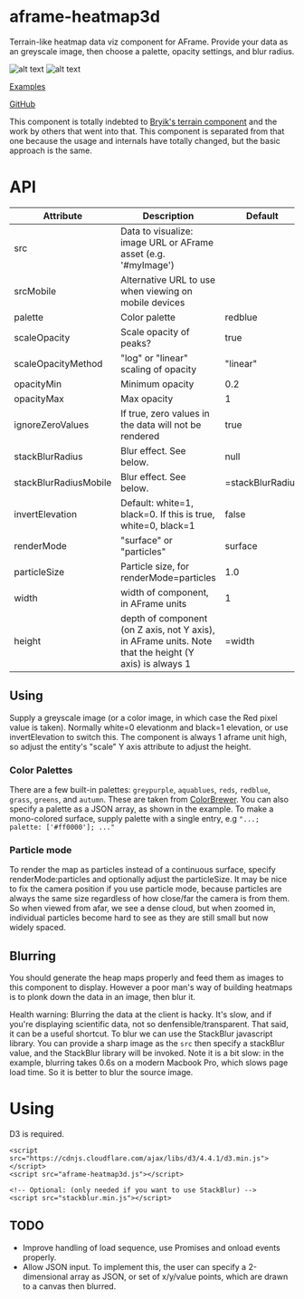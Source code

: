 # aframe-heatmap3d
Terrain-like heatmap data viz component for AFrame. Provide your data as an greyscale image, then choose a palette, opacity settings, and blur radius.

![alt text](https://morandd.github.io/aframe-heatmap3d/example/example.png "Example image")
![alt text](https://morandd.github.io/aframe-heatmap3d/example/example2.png "Particles example")

[Examples](https://morandd.github.io/aframe-heatmap3d/example/)

[GitHub](https://github.com/morandd/aframe-heatmap3d/)

This component is totally indebted to [Bryik's terrain component](https://github.com/bryik/aframe-terrain-model-component) and the work by others that went into that. This component is separated from that one because the usage and internals have totally changed, but the basic approach is the same.


# API #

Attribute | Description | Default
--- | --- | ---
src | Data to visualize: image URL or AFrame asset (e.g. '#myImage')  | |
srcMobile | Alternative URL to use when viewing on mobile devices | |
palette | Color palette | redblue |
scaleOpacity | Scale opacity of peaks? | true
scaleOpacityMethod | "log" or "linear" scaling of opacity | "linear"
opacityMin | Minimum opacity | 0.2 
opacityMax | Max opacity | 1
ignoreZeroValues | If true, zero values in the data will not be rendered | true
stackBlurRadius | Blur effect. See below. | null
stackBlurRadiusMobile | Blur effect. See below. | =stackBlurRadius
invertElevation | Default: white=1, black=0. If this is true, white=0, black=1 | false
renderMode | "surface" or "particles" | surface
particleSize | Particle size, for renderMode=particles | 1.0
width | width of component, in AFrame units | 1
height | depth of component (on Z axis, not Y axis), in AFrame units. Note that the height (Y axis) is always 1 | =width

## Using ##
Supply a greyscale image (or a color image, in which case the Red pixel value is taken). Normally white=0 elevationm and black=1 elevation, or use invertElevation to switch this. The component is always 1 aframe unit high, so adjust the entity's "scale" Y axis attribute to adjust the height.

### Color Palettes ###
There are a few built-in palettes: `greypurple`, `aquablues`, `reds`, `redblue`, `grass`, `greens`, and `autumn`. These are taken from
[ColorBrewer](http://colorbrewer2.org). You can also specify a palette as a JSON array, as shown in the example. To make a mono-colored surface, supply palette with a single entry, e.g `"...;  palette: ['#ff0000']; ..."`

### Particle mode ###
To render the map as particles instead of a continuous surface, specify renderMode:particles and optionally adjust the particleSize. It may be nice to fix the camera position if you use particle mode, because particles are always the same size regardless of how close/far the camera is from them. So when viewed from afar, we see a dense cloud, but when zoomed in, individual particles become hard to see as they are still small but now widely spaced.


## Blurring ##
You should generate the heap maps properly and feed them as images to this component to display. However a poor man's way of building heatmaps is to plonk down the data in an image, then blur it.

Health warning: Blurring the data at the client is hacky. It's slow, and if you're displaying scientific data, not so denfensible/transparent. That said, it can be a useful shortcut. To blur we can use the StackBlur javascript library. You can provide a sharp image as the `src` then specify a stackBlur value, and the StackBlur library will be invoked. Note it is a bit slow: in the example, blurring takes 0.6s on a modern Macbook Pro, which slows page load time. So it is better to blur the source image. 


# Using #
D3 is required.

```
<script src="https://cdnjs.cloudflare.com/ajax/libs/d3/4.4.1/d3.min.js"></script> 
<script src="aframe-heatmap3d.js"></script>

<!-- Optional: (only needed if you want to use StackBlur) -->
<script src="stackblur.min.js"></script>

```

## TODO ##
- Improve handling of load sequence, use Promises and onload events properly.
- Allow JSON input. To implement this, the user can specify a 2-dimensional array as JSON, or set of x/y/value points, which are drawn to a canvas then blurred.


